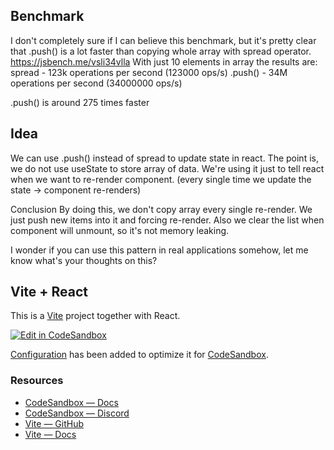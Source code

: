 ## Benchmark
I don't completely sure if I can believe this benchmark, but it's pretty clear that .push() is a lot faster than copying whole array with spread operator.
https://jsbench.me/vsli34vlla
With just 10 elements in array the results are:
spread - 123k operations per second (123000 ops/s)
.push() - 34M operations per second (34000000 ops/s)

.push() is around 275 times faster

## Idea
We can use .push() instead of spread to update state in react.
The point is, we do not use useState to store array of data. We're using it just to tell react when we want to re-render component. (every single time we update the state -> component re-renders)

Conclusion
By doing this, we don't copy array every single re-render. We just push new items into it and forcing re-render.
Also we clear the list when component will unmount, so it's not memory leaking.

I wonder if you can use this pattern in real applications somehow, let me know what's your thoughts on this?


## Vite + React

This is a [Vite](https://vitejs.dev) project together with React.

[![Edit in CodeSandbox](https://assets.codesandbox.io/github/button-edit-lime.svg)](https://codesandbox.io/p/github/codesandbox/codesandbox-template-vite-react/main)

[Configuration](https://codesandbox.io/docs/projects/learn/setting-up/tasks) has been added to optimize it for [CodeSandbox](https://codesandbox.io/dashboard).

### Resources

- [CodeSandbox — Docs](https://codesandbox.io/docs/projects)
- [CodeSandbox — Discord](https://discord.gg/Ggarp3pX5H)
- [Vite — GitHub](https://github.com/vitejs/vite)
- [Vite — Docs](https://vitejs.dev/guide/)
